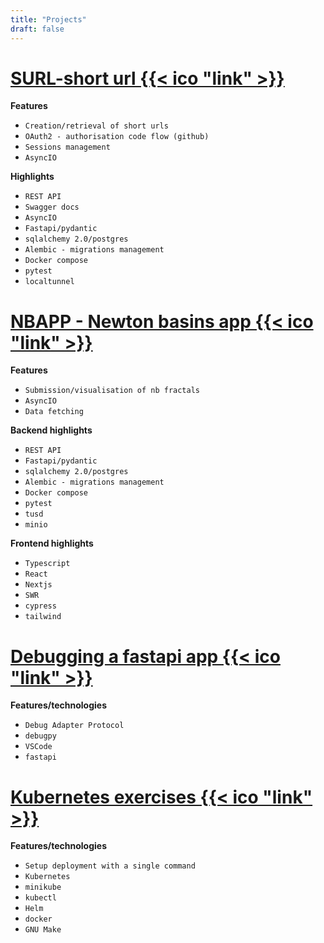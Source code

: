 ```yaml
---
title: "Projects"
draft: false
---
```



# [SURL-short url {{< ico "link" >}}](https://github.com/fmagno/surl)

**Features**

- `Creation/retrieval of short urls`
- `OAuth2 - authorisation code flow (github)`
- `Sessions management`
- `AsyncIO`

**Highlights**

- `REST API`
- `Swagger docs`
- `AsyncIO`
- `Fastapi/pydantic`
- `sqlalchemy 2.0/postgres`
- `Alembic - migrations management`
- `Docker compose`
- `pytest`
- `localtunnel`


# [NBAPP - Newton basins app {{< ico "link" >}}](https://github.com/MagnoBrothers/nbapp)

**Features**

- `Submission/visualisation of nb fractals`
- `AsyncIO`
- `Data fetching`

**Backend highlights**

- `REST API`
- `Fastapi/pydantic`
- `sqlalchemy 2.0/postgres`
- `Alembic - migrations management`
- `Docker compose`
- `pytest`
- `tusd`
- `minio`

**Frontend highlights**

- `Typescript`
- `React`
- `Nextjs`
- `SWR`
- `cypress`
- `tailwind`

# [Debugging a fastapi app {{< ico "link" >}}](https://github.com/fmagno/dfa)

**Features/technologies**

- `Debug Adapter Protocol`
- `debugpy`
- `VSCode`
- `fastapi`



# [Kubernetes exercises {{< ico "link" >}}](https://github.com/fmagno/kubernetes-exercises)

**Features/technologies**

- `Setup deployment with a single command`
- `Kubernetes`
- `minikube`
- `kubectl`
- `Helm`
- `docker`
- `GNU Make`




